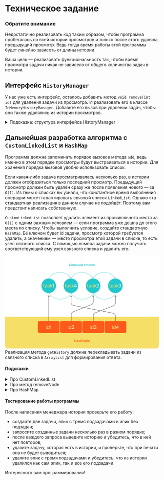# Техническое задание

### Обратите внимание

Недостаточно реализовать код таким образом, чтобы программа пробегалась по всей истории просмотров и только после этого
удаляла предыдущий просмотр. Ведь тогда время работы этой программы будет линейно зависеть от длины истории.

Ваша цель — реализовать функциональность так, чтобы время просмотра задачи никак не зависело от общего количества задач
в истории.

## Интерфейс `HistoryManager`

У нас уже есть интерфейс, осталось добавить метод `void remove(int id)` для удаления задачи из просмотра. И реализовать
его в классе `InMemoryHistoryManager`. Добавьте его вызов при удалении задач, чтобы они также удалялись из истории
просмотров.

<details>
<summary>Подсказка: структура интерфейса HistoryManager</summary>

Интерфейс `HistoryManager` будет иметь следующую структуру.

```java
public interface HistoryManager {
    void add(Task task);

    void remove(int id);

    List<Task> getHistory();
}
```

</details>

## Дальнейшая разработка алгоритма с `CustomLinkedList` и `HashMap`

Программа должна запоминать порядок вызовов метода `add`, ведь именно в этом порядке просмотры будут выстраиваться в
истории. Для хранения порядка вызовов удобно использовать список.

Если какая-либо задача просматривалась несколько раз, в истории должен отобразиться только последний просмотр.
Предыдущий просмотр должен быть удалён сразу же после появления нового — за `O(1)`. Из темы о списках вы узнали, что
константное время выполнения операции может гарантировать связный список `LinkedList`. Однако эта стандартная реализация
в
данном случае не подойдёт. Поэтому вам предстоит написать собственную.

`CustomLinkedList` позволяет удалить элемент из произвольного места за `О(1)` с одним важным условием — если программа
уже
дошла до этого места по списку. Чтобы выполнить условие, создайте стандартную `HashMap`. Её ключом будет id задачи,
просмотр которой требуется удалить, а значением — место просмотра этой задачи в списке, то есть узел связного списка. С
помощью номера задачи можно получить соответствующий ему узел связного списка и удалить его.

![img.png](img.png)
Реализация метода `getHistory` должна перекладывать задачи из связного списка в `ArrayList` для формирования ответа.

#### Подсказки

<details>
<summary>Про CustomLinkedList</summary>

Сначала напишите свою реализацию двусвязного списка задач с методами `linkLast` и `getTasks`. `linkLast` будет добавлять задачу в конец этого списка, а `getTasks` собирать все задачи из него в обычный `ArrayList`. Убедитесь, что решение работает. Отдельный класс для списка создавать не нужно — реализуйте его прямо в классе `InMemoryHistoryManager`. А вот отдельный класс `Node` для узла списка необходимо добавить.
</details>

<details>
<summary>Про метод removeNode</summary>

Добавьте метод `removeNode` в класс. В качестве параметра этот метод должен принимать объект `Node` — узел связного списка и вырезать его.
</details>

<details>
<summary>Про HashMap</summary>

Создайте `HashMap` — будет достаточно её стандартной реализации. В ключах будут храниться id задач, а в значениях `Node` —  узлы связного списка. Изначально `HashMap` пустая. Она будет заполняться по мере добавления новых задач. Напишите реализацию метода `add(Task task)`. Теперь с помощью `HashMap` и метода удаления `removeNode` метод `add(Task task)` будет быстро удалять задачу из списка, если она там есть, а затем вставлять её в конец двусвязного списка. После добавления задачи не забудьте обновить значение узла в `HashMap`.
</details>

#### Тестирование работы программы
После написания менеджера истории проверьте его работу:
- создайте две задачи, эпик с тремя подзадачами и эпик без подзадач;
- запросите созданные задачи несколько раз в разном порядке;
- после каждого запроса выведите историю и убедитесь, что в ней нет повторов;
- удалите задачу, которая есть в истории, и проверьте, что при печати она не будет выводиться;
- удалите эпик с тремя подзадачами и убедитесь, что из истории удалился как сам эпик, так и все его подзадачи.

Интересного вам программирования!